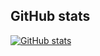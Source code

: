 ## GitHub stats
[![GitHub stats](https://github-readme-stats.vercel.app/api?username=stech11845)](https://github.com/anuraghazra/github-readme-stats)
